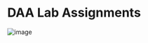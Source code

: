 # DAA Lab Assignments
![image](https://user-images.githubusercontent.com/68822024/134333103-54f2370e-5575-4c91-9002-61af004a1e41.png)
